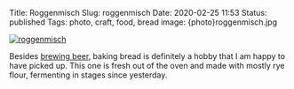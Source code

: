Title: Roggenmisch
Slug: roggenmisch
Date: 2020-02-25 11:53
Status: published
Tags: photo, craft, food, bread
image: {photo}roggenmisch.jpg

[![roggenmisch]({photo}roggenmisch.jpg "roggenmisch")]({static}/pic/roggenmisch.jpg)

Besides [brewing beer]({tag}/homebrewing), baking bread is definitely a hobby that I am
happy to have picked up. 
This one is fresh out of the oven and made with mostly rye flour, fermenting in stages since yesterday.
